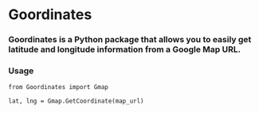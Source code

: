 # Goordinates

### Goordinates is a Python package that allows you to easily get latitude and longitude information from a Google Map URL.  
### Usage
```
from Goordinates import Gmap

lat, lng = Gmap.GetCoordinate(map_url)
```
